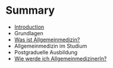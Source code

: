 # Summary

* [Introduction](README.md)
* Grundlagen
* [Was ist Allgemeinmedizin?](first-question.md)
* Allgemeinmedizin im Studium
* Postgraduelle Ausbildung
* [Wie werde ich AllgemeinmedizinerIn?](second-question.md)

